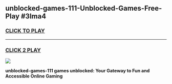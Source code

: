 
## unblocked-games-111-Unblocked-Games-Free-Play #3lma4
<h3>
<a href="https://us.freeplayer.one?title=unblocked-games-111&ref=9M">CLICK TO PLAY</a></h3>
<hr>

<h3>
<a href="https://us.freeplayer.one?title=unblocked-games-111&ref=9M">CLICK 2 PLAY</a>
  
</h3>

<a href="https://us.freeplayer.one?title=unblocked-games-111&ref=9M"><img src="https://clearcache.store/games.png"></a>


**unblocked-games-111 games unblocked: Your Gateway to Fun and Accessible Online Gaming**
